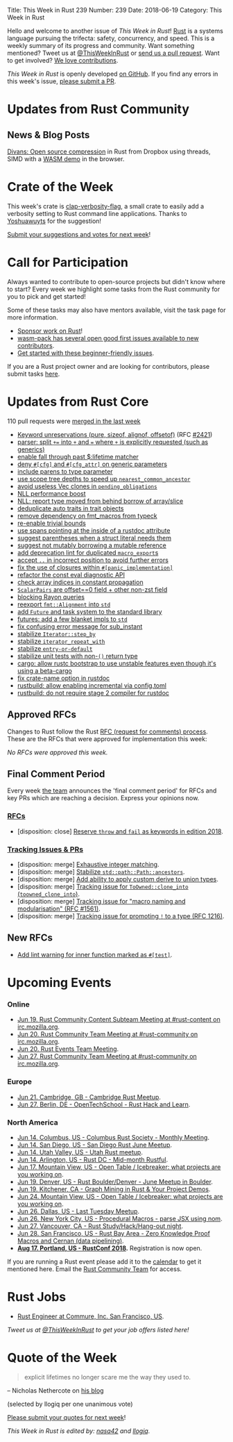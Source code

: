 Title: This Week in Rust 239
Number: 239
Date: 2018-06-19
Category: This Week in Rust

Hello and welcome to another issue of *This Week in Rust*!
[Rust](http://rust-lang.org) is a systems language pursuing the trifecta: safety, concurrency, and speed.
This is a weekly summary of its progress and community.
Want something mentioned? Tweet us at [@ThisWeekInRust](https://twitter.com/ThisWeekInRust) or [send us a pull request](https://github.com/cmr/this-week-in-rust).
Want to get involved? [We love contributions](https://github.com/rust-lang/rust/blob/master/CONTRIBUTING.md).

*This Week in Rust* is openly developed [on GitHub](https://github.com/cmr/this-week-in-rust).
If you find any errors in this week's issue, [please submit a PR](https://github.com/cmr/this-week-in-rust/pulls).

# Updates from Rust Community

## News & Blog Posts

[Divans: Open source compression](https://blogs.dropbox.com/tech/2018/06/building-better-compression-together-with-divans/) in Rust from Dropbox using threads, SIMD with a [WASM demo](https://dropbox.github.io/divans) in the browser.

# Crate of the Week

This week's crate is [clap-verbosity-flag](https://crates.io/crates/clap-verbosity-flag), a small crate to easily add a verbosity setting to Rust command line applications. Thanks to [Yoshuawuyts](https://users.rust-lang.org/u/yoshuawuyts) for the suggestion!

[Submit your suggestions and votes for next week][submit_crate]!

[submit_crate]: https://users.rust-lang.org/t/crate-of-the-week/2704

# Call for Participation

Always wanted to contribute to open-source projects but didn't know where to start?
Every week we highlight some tasks from the Rust community for you to pick and get started!

Some of these tasks may also have mentors available, visit the task page for more information.

* [Sponsor work on Rust](https://aturon.github.io/sponsor/)!
* [wasm-pack has several open good first issues available to new contributors](https://github.com/ashleygwilliams/wasm-pack/issues?q=is%3Aissue+is%3Aopen+label%3A%22help+wanted%22).
* [Get started with these beginner-friendly issues](https://www.rustaceans.org/findwork/starters).

If you are a Rust project owner and are looking for contributors, please submit tasks [here][guidelines].

[guidelines]: https://users.rust-lang.org/t/twir-call-for-participation/4821

# Updates from Rust Core

110 pull requests were [merged in the last week][merged]

[merged]: https://github.com/search?q=is%3Apr+org%3Arust-lang+is%3Amerged+merged%3A2018-06-04..2018-06-11

* [Keyword unreservations (pure, sizeof, alignof, offsetof)](https://github.com/rust-lang/rust/pull/51196) (RFC [#2421](https://rust-lang.github.io/rfcs/2421-unreservations-2018.html))
* [parser: split `+=` into `+` and `=` where `+` is explicitly requested (such as generics)](https://github.com/rust-lang/rust/pull/51068)
* [enable fall through past $:lifetime matcher](https://github.com/rust-lang/rust/pull/51480)
* [deny `#[cfg]` and `#[cfg_attr]` on generic parameters](https://github.com/rust-lang/rust/pull/51283)
* [include parens to type parameter](https://github.com/rust-lang/rust/pull/50205)
* [use scope tree depths to speed up `nearest_common_ancestor`](https://github.com/rust-lang/rust/pull/51394)
* [avoid useless Vec clones in `pending_obligations`](https://github.com/rust-lang/rust/pull/51412)
* [NLL performance boost](https://github.com/rust-lang/rust/pull/51399)
* [NLL: report type moved from behind borrow of array/slice](https://github.com/rust-lang/rust/pull/51247)
* [deduplicate auto traits in trait objects](https://github.com/rust-lang/rust/pull/51276)
* [remove dependency on fmt_macros from typeck](https://github.com/rust-lang/rust/pull/51380)
* [re-enable trivial bounds](https://github.com/rust-lang/rust/pull/51042)
* [use spans pointing at the inside of a rustdoc attribute](https://github.com/rust-lang/rust/pull/51391)
* [suggest parentheses when a struct literal needs them](https://github.com/rust-lang/rust/pull/51360)
* [suggest not mutably borrowing a mutable reference](https://github.com/rust-lang/rust/pull/51242)
* [add deprecation lint for duplicated `macro_export`s](https://github.com/rust-lang/rust/pull/50143)
* [accept `..` in incorrect position to avoid further errors](https://github.com/rust-lang/rust/pull/51201)
* [fix the use of closures within `#[panic_implementation]`](https://github.com/rust-lang/rust/pull/51368)
* [refactor the const eval diagnostic API](https://github.com/rust-lang/rust/pull/51316)
* [check array indices in constant propagation](https://github.com/rust-lang/rust/pull/51308)
* [`ScalarPairs` are offset==0 field + other non-zst field](https://github.com/rust-lang/rust/pull/51307/files)
* [blocking Rayon queries](https://github.com/rust-lang/rust/pull/50699/files)
* [reexport `fmt::Alignment` into `std`](https://github.com/rust-lang/rust/pull/51333)
* [add `Future` and task system to the standard library](https://github.com/rust-lang/rust/pull/51263)
* [futures: add a few blanket impls to `std`](https://github.com/rust-lang/rust/pull/51442)
* [fix confusing error message for sub_instant](https://github.com/rust-lang/rust/pull/51255)
* [stabilize `Iterator::step_by`](https://github.com/rust-lang/rust/pull/51320)
* [stabilize `iterator_repeat_with`](https://github.com/rust-lang/rust/pull/51200)
* [stabilize `entry-or-default`](https://github.com/rust-lang/rust/pull/51079)
* [stabilize unit tests with non-`()` return type](https://github.com/rust-lang/rust/pull/51298)
* [cargo: allow rustc bootstrap to use unstable features even though it's using a beta-cargo](https://github.com/rust-lang/cargo/pull/5613)
* [fix crate-name option in rustdoc](https://github.com/rust-lang/rust/pull/51256)
* [rustbuild: allow enabling incremental via config.toml](https://github.com/rust-lang/rust/pull/51317)
* [rustbuild: do not require stage 2 compiler for rustdoc](https://github.com/rust-lang/rust/pull/51436)

## Approved RFCs

Changes to Rust follow the Rust [RFC (request for comments)
process](https://github.com/rust-lang/rfcs#rust-rfcs). These
are the RFCs that were approved for implementation this week:

*No RFCs were approved this week.*

## Final Comment Period

Every week [the team](https://www.rust-lang.org/team.html) announces the
'final comment period' for RFCs and key PRs which are reaching a
decision. Express your opinions now.

### [RFCs](https://github.com/rust-lang/rfcs/labels/final-comment-period)

* [disposition: close] [Reserve `throw` and `fail` as keywords in edition 2018](https://github.com/rust-lang/rfcs/pull/2441).

### [Tracking Issues & PRs](https://github.com/rust-lang/rust/labels/final-comment-period)

* [disposition: merge] [Exhaustive integer matching](https://github.com/rust-lang/rust/pull/50912).
* [disposition: merge] [Stabilize `std::path::Path::ancestors`](https://github.com/rust-lang/rust/pull/50894).
* [disposition: merge] [Add ability to apply custom derive to union types](https://github.com/rust-lang/rust/pull/50383).
* [disposition: merge] [Tracking issue for `ToOwned::clone_into` (`toowned_clone_into`)](https://github.com/rust-lang/rust/issues/41263).
* [disposition: merge] [Tracking issue for "macro naming and modularisation" (RFC #1561)](https://github.com/rust-lang/rust/issues/35896).
* [disposition: merge] [Tracking issue for promoting `!` to a type (RFC 1216)](https://github.com/rust-lang/rust/issues/35121).

## New RFCs

* [Add lint warning for inner function marked as `#[test]`](https://github.com/rust-lang/rfcs/pull/2471).

# Upcoming Events

### Online

* [Jun 19. Rust Community Content Subteam Meeting at #rust-content on irc.mozilla.org](irc://irc.mozilla.org/rust-content).
* [Jun 20. Rust Community Team Meeting at #rust-community on irc.mozilla.org](irc://irc.mozilla.org/rust-community).
* [Jun 20. Rust Events Team Meeting](https://t.me/joinchat/EkKINhHCgZ9llzvPidOssA).
* [Jun 27. Rust Community Team Meeting at #rust-community on irc.mozilla.org](irc://irc.mozilla.org/rust-community).

### Europe

* [Jun 21. Cambridge, GB - Cambridge Rust Meetup](https://www.meetup.com/Cambridge-Rust-Meetup/events/pzwshpyxjbcc/).
* [Jun 27. Berlin, DE - OpenTechSchool - Rust Hack and Learn](https://www.meetup.com/opentechschool-berlin/events/251675898/).

### North America

* [Jun 14. Columbus, US - Columbus Rust Society - Monthly Meeting](https://www.meetup.com/columbus-rs/events/dbcfrpyxjbsb/).
* [Jun 14. San Diego, US - San Diego Rust June Meetup](https://www.meetup.com/San-Diego-Rust/events/251001684/).
* [Jun 14. Utah Valley, US - Utah Rust meetup](https://docs.google.com/document/d/1O8S7IEfDw-3jTN74CWCuKYl_UWxTLd6-epz7NOMDYRg).
* [Jun 14. Arlington, US - Rust DC - Mid-month Rustful](https://www.meetup.com/RustDC/events/250848451).
* [Jun 17. Mountain View, US - Open Table / Icebreaker: what projects are you working on](https://www.meetup.com/Rust-Dev-in-Mountain-View/events/glnfcpyxjbwb/).
* [Jun 19. Denver, US - Rust Boulder/Denver - June Meetup in Boulder](https://www.meetup.com/Rust-Boulder-Denver/events/250076478/).
* [Jun 19. Kitchener, CA - Graph Mining in Rust & Your Project Demos](https://www.meetup.com/Rust-KW/events/251426929/).
* [Jun 24. Mountain View, US - Open Table / Icebreaker: what projects are you working on](https://www.meetup.com/Rust-Dev-in-Mountain-View/events/glnfcpyxjbgc/).
* [Jun 26. Dallas, US - Last Tuesday Meetup](https://www.meetup.com/Dallas-Rust/events/zfgwzmyxjbjc/).
* [Jun 26. New York City, US - Procedural Macros - parse JSX using nom](https://www.meetup.com/Rust-NYC/events/251490499/).
* [Jun 27. Vancouver, CA - Rust Study/Hack/Hang-out night](https://www.meetup.com/Vancouver-Rust/events/dqldspyxjbkc/).
* [Jun 28. San Francisco, US - Rust Bay Area - Zero Knowledge Proof Macros and Cernan (data pipelining)](https://www.meetup.com/Rust-Bay-Area/events/244156617/).
* **[Aug 17. Portland, US - RustConf 2018](http://rustconf.com/).** Registration is now open.

If you are running a Rust event please add it to the [calendar] to get
it mentioned here. Email the [Rust Community Team][community] for access.

[calendar]: https://www.google.com/calendar/embed?src=apd9vmbc22egenmtu5l6c5jbfc%40group.calendar.google.com
[community]: mailto:community-team@rust-lang.org

# Rust Jobs

* [Rust Engineer at Commure, Inc. San Francisco, US](https://news.ycombinator.com/item?id=16968087).

*Tweet us at [@ThisWeekInRust](https://twitter.com/ThisWeekInRust) to get your job offers listed here!*

# Quote of the Week

> explicit lifetimes no longer scare me the way they used to.

– Nicholas Nethercote on [his blog](https://blog.mozilla.org/nnethercote/2018/06/05/how-to-speed-up-the-rust-compiler-some-more-in-2018)

(selected by llogiq per one unanimous vote)

[Please submit your quotes for next week][submit]!

[submit]: http://users.rust-lang.org/t/twir-quote-of-the-week/328

*This Week in Rust is edited by: [nasa42](https://github.com/nasa42) and [llogiq](https://github.com/llogiq).*

